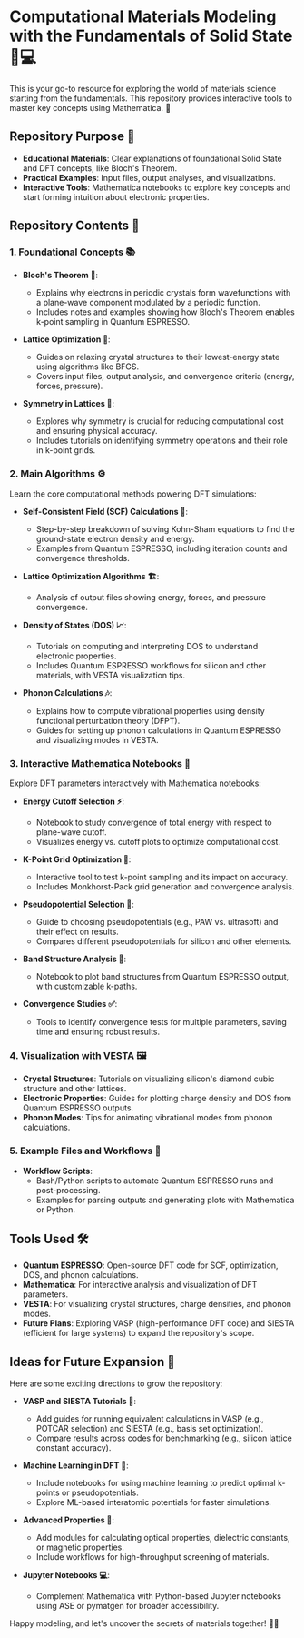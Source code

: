 # Computational Materials Modeling with the Fundamentals of Solid State 🧪💻

This is your go-to resource for exploring the world of materials science starting from the fundamentals. This repository provides interactive tools to master key concepts using Mathematica. 🚀

## Repository Purpose 🌟

- **Educational Materials**: Clear explanations of foundational Solid State and DFT concepts, like Bloch's Theorem.
- **Practical Examples**: Input files, output analyses, and visualizations.
- **Interactive Tools**: Mathematica notebooks to explore key concepts and start forming intuition about electronic properties.

## Repository Contents 📂

### 1. Foundational Concepts 📚

- **Bloch's Theorem 🌊**:
  - Explains why electrons in periodic crystals form wavefunctions with a plane-wave component modulated by a periodic function.
  - Includes notes and examples showing how Bloch's Theorem enables k-point sampling in Quantum ESPRESSO.

- **Lattice Optimization 🔧**:
  - Guides on relaxing crystal structures to their lowest-energy state using algorithms like BFGS.
  - Covers input files, output analysis, and convergence criteria (energy, forces, pressure).

- **Symmetry in Lattices 🔄**:
  - Explores why symmetry is crucial for reducing computational cost and ensuring physical accuracy.
  - Includes tutorials on identifying symmetry operations and their role in k-point grids.

### 2. Main Algorithms ⚙️

Learn the core computational methods powering DFT simulations:

- **Self-Consistent Field (SCF) Calculations 🔁**:
  - Step-by-step breakdown of solving Kohn-Sham equations to find the ground-state electron density and energy.
  - Examples from Quantum ESPRESSO, including iteration counts and convergence thresholds.

- **Lattice Optimization Algorithms 🏗️**:
  - Analysis of output files showing energy, forces, and pressure convergence.

- **Density of States (DOS) 📈**:
  - Tutorials on computing and interpreting DOS to understand electronic properties.
  - Includes Quantum ESPRESSO workflows for silicon and other materials, with VESTA visualization tips.

- **Phonon Calculations 🎶**:
  - Explains how to compute vibrational properties using density functional perturbation theory (DFPT).
  - Guides for setting up phonon calculations in Quantum ESPRESSO and visualizing modes in VESTA.

### 3. Interactive Mathematica Notebooks 📝

Explore DFT parameters interactively with Mathematica notebooks:

- **Energy Cutoff Selection ⚡️**:
  - Notebook to study convergence of total energy with respect to plane-wave cutoff.
  - Visualizes energy vs. cutoff plots to optimize computational cost.

- **K-Point Grid Optimization 📍**:
  - Interactive tool to test k-point sampling and its impact on accuracy.
  - Includes Monkhorst-Pack grid generation and convergence analysis.

- **Pseudopotential Selection 🧲**:
  - Guide to choosing pseudopotentials (e.g., PAW vs. ultrasoft) and their effect on results.
  - Compares different pseudopotentials for silicon and other elements.

- **Band Structure Analysis 🎵**:
  - Notebook to plot band structures from Quantum ESPRESSO output, with customizable k-paths.

- **Convergence Studies ✅**:
  - Tools to identify convergence tests for multiple parameters, saving time and ensuring robust results.

### 4. Visualization with VESTA 🖼️

- **Crystal Structures**: Tutorials on visualizing silicon's diamond cubic structure and other lattices.
- **Electronic Properties**: Guides for plotting charge density and DOS from Quantum ESPRESSO outputs.
- **Phonon Modes**: Tips for animating vibrational modes from phonon calculations.

### 5. Example Files and Workflows 📄


- **Workflow Scripts**:
  - Bash/Python scripts to automate Quantum ESPRESSO runs and post-processing.
  - Examples for parsing outputs and generating plots with Mathematica or Python.

## Tools Used 🛠️

- **Quantum ESPRESSO**: Open-source DFT code for SCF, optimization, DOS, and phonon calculations.
- **Mathematica**: For interactive analysis and visualization of DFT parameters.
- **VESTA**: For visualizing crystal structures, charge densities, and phonon modes.
- **Future Plans**: Exploring VASP (high-performance DFT code) and SIESTA (efficient for large systems) to expand the repository's scope.

## Ideas for Future Expansion 🚀

Here are some exciting directions to grow the repository:

- **VASP and SIESTA Tutorials 📖**:
  - Add guides for running equivalent calculations in VASP (e.g., POTCAR selection) and SIESTA (e.g., basis set optimization).
  - Compare results across codes for benchmarking (e.g., silicon lattice constant accuracy).

- **Machine Learning in DFT 🤖**:
  - Include notebooks for using machine learning to predict optimal k-points or pseudopotentials.
  - Explore ML-based interatomic potentials for faster simulations.

- **Advanced Properties 🔬**:
  - Add modules for calculating optical properties, dielectric constants, or magnetic properties.
  - Include workflows for high-throughput screening of materials.

- **Jupyter Notebooks 💻**:
  - Complement Mathematica with Python-based Jupyter notebooks using ASE or pymatgen for broader accessibility.

Happy modeling, and let's uncover the secrets of materials together! 🧪✨
